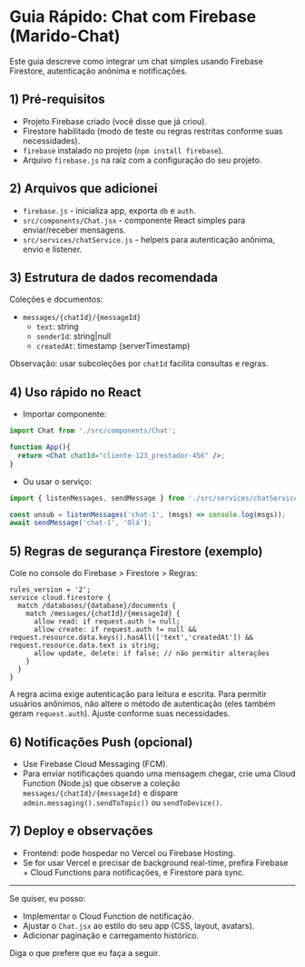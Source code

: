 # Guia Rápido: Chat com Firebase (Marido-Chat)

Este guia descreve como integrar um chat simples usando Firebase Firestore, autenticação anônima e notificações.

## 1) Pré-requisitos

- Projeto Firebase criado (você disse que já criou).
- Firestore habilitado (modo de teste ou regras restritas conforme suas necessidades).
- `firebase` instalado no projeto (`npm install firebase`).
- Arquivo `firebase.js` na raiz com a configuração do seu projeto.

## 2) Arquivos que adicionei

- `firebase.js` - inicializa app, exporta `db` e `auth`.
- `src/components/Chat.jsx` - componente React simples para enviar/receber mensagens.
- `src/services/chatService.js` - helpers para autenticação anônima, envio e listener.

## 3) Estrutura de dados recomendada

Coleções e documentos:

- `messages/{chatId}/{messageId}`
  - `text`: string
  - `senderId`: string|null
  - `createdAt`: timestamp (serverTimestamp)

Observação: usar subcoleções por `chatId` facilita consultas e regras.

## 4) Uso rápido no React

- Importar componente:

```jsx
import Chat from './src/components/Chat';

function App(){
  return <Chat chatId="cliente-123_prestador-456" />;
}
```

- Ou usar o serviço:

```js
import { listenMessages, sendMessage } from './src/services/chatService';

const unsub = listenMessages('chat-1', (msgs) => console.log(msgs));
await sendMessage('chat-1', 'Olá');
```

## 5) Regras de segurança Firestore (exemplo)

Cole no console do Firebase > Firestore > Regras:

```
rules_version = '2';
service cloud.firestore {
  match /databases/{database}/documents {
    match /messages/{chatId}/{messageId} {
      allow read: if request.auth != null;
      allow create: if request.auth != null && request.resource.data.keys().hasAll(['text','createdAt']) && request.resource.data.text is string;
      allow update, delete: if false; // não permitir alterações
    }
  }
}
```

A regra acima exige autenticação para leitura e escrita. Para permitir usuários anônimos, não altere o método de autenticação (eles também geram `request.auth`). Ajuste conforme suas necessidades.

## 6) Notificações Push (opcional)

- Use Firebase Cloud Messaging (FCM).
- Para enviar notificações quando uma mensagem chegar, crie uma Cloud Function (Node.js) que observe a coleção `messages/{chatId}/{messageId}` e dispare `admin.messaging().sendToTopic()` ou `sendToDevice()`.

## 7) Deploy e observações

- Frontend: pode hospedar no Vercel ou Firebase Hosting.
- Se for usar Vercel e precisar de background real-time, prefira Firebase + Cloud Functions para notificações, e Firestore para sync.

---

Se quiser, eu posso:
- Implementar o Cloud Function de notificação.
- Ajustar o `Chat.jsx` ao estilo do seu app (CSS, layout, avatars).
- Adicionar paginação e carregamento histórico.

Diga o que prefere que eu faça a seguir.
